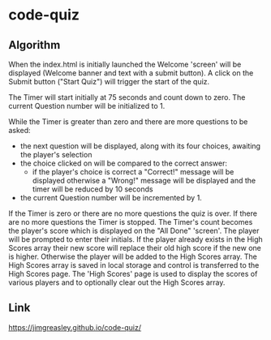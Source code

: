 # code-quiz


## Algorithm

When the index.html is initially launched the Welcome 'screen' will be displayed (Welcome banner and text with a submit button).
A click on the Submit button ("Start Quiz") will trigger the start of the quiz.

The Timer will start initially at 75 seconds and count down to zero.
The current Question number will be initialized to 1.

While the Timer is greater than zero and there are more questions to be asked: 
  * the next question will be displayed, along with its four choices, awaiting the player's selection
  * the choice clicked on will be compared to the correct answer:
    - if the player's choice is correct a "Correct!" message will be displayed
      otherwise a "Wrong!" message will be displayed and the timer will be reduced by 10 seconds
  * the current Question number will be incremented by 1.

If the Timer is zero or there are no more questions the quiz is over.
If there are no more questions the Timer is stopped.
The Timer's count becomes the player's score which is displayed on the "All Done" 'screen'.
The player will be prompted to enter their initials. If the player already exists in the High Scores array their new score will replace their old high score if the new one is higher. Otherwise the player will be added to the High Scores array.
The High Scores array is saved in local storage and control is transferred to the High Scores page. 
The 'High Scores' page is used to display the scores of various players and to optionally clear
out the High Scores array.


## Link
 https://jimgreasley.github.io/code-quiz/
